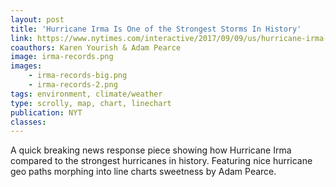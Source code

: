 ```yaml
---
layout: post
title: 'Hurricane Irma Is One of the Strongest Storms In History'
link: https://www.nytimes.com/interactive/2017/09/09/us/hurricane-irma-records.html
coauthors: Karen Yourish & Adam Pearce
image: irma-records.png
images:
    - irma-records-big.png
    - irma-records-2.png
tags: environment, climate/weather
type: scrolly, map, chart, linechart
publication: NYT
classes:
---
```


A quick breaking news response piece showing how Hurricane Irma compared to the strongest hurricanes in history. Featuring nice hurricane geo paths morphing into line charts sweetness by Adam Pearce.
